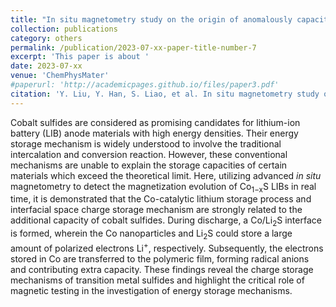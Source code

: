 ```yaml
---
title: "In situ magnetometry study on the origin of anomalously capacity in transition metal sulfides"
collection: publications
category: others
permalink: /publication/2023-07-xx-paper-title-number-7
excerpt: 'This paper is about '
date: 2023-07-xx
venue: 'ChemPhysMater'
#paperurl: 'http://academicpages.github.io/files/paper3.pdf'
citation: 'Y. Liu, Y. Han, S. Liao, et al. In situ magnetometry study on the origin of anomalously capacity in transition metal sulfides, ChemPhysMater, 2023, 2, 246-252.'
---
```


Cobalt sulfides are considered as promising candidates for lithium-ion battery (LIB) anode materials with high energy densities. Their energy storage mechanism is widely understood to involve the traditional intercalation and conversion reaction. However, these conventional mechanisms are unable to explain the storage capacities of certain materials which exceed the theoretical limit.
Here, utilizing advanced <i>in situ</i> magnetometry to detect the magnetization evolution of Co<sub>1−x</sub>S LIBs in real time, it is demonstrated that the Co-catalytic lithium storage process and interfacial space charge storage mechanism are strongly related to the additional capacity of cobalt sulfides.
During discharge, a Co/Li<sub>2</sub>S interface is formed, wherein the Co nanoparticles and Li<sub>2</sub>S could store a large amount of polarized electrons Li<sup>+</sup>, respectively. Subsequently, the electrons stored in Co are transferred to the polymeric film, forming radical anions and contributing extra capacity.
These findings reveal the charge storage mechanisms of transition metal sulfides and highlight the critical role of magnetic testing in the investigation of energy storage mechanisms.

